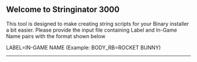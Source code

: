 Welcome to Stringinator 3000
------------------------------------------------------------------------
This tool is designed to make creating string scripts for your Binary installer a bit easier.
Please provide the input file containing Label and In-Game Name pairs with the format shown below

LABEL=IN-GAME NAME (Example: BODY_RB=ROCKET BUNNY)

------------------------------------------------------------------------
